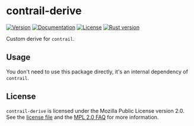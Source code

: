 # contrail-derive

[![Version](https://img.shields.io/crates/v/contrail-derive.svg)](https://crates.io/crates/contrail-derive)
[![Documentation](https://docs.rs/contrail-derive/badge.svg)](https://docs.rs/contrail-derive)
[![License](https://img.shields.io/crates/l/contrail-derive.svg)](https://github.com/billyrieger/contrail-derive/blob/master/LICENSE)
[![Rust version](https://img.shields.io/badge/rust-stable-lightgrey.svg)](https://www.rust-lang.org/)

Custom derive for `contrail`.

## Usage

You don't need to use this package directly, it's an internal dependency of `contrail`.

## License

`contrail-derive` is licensed under the Mozilla Public License version 2.0.  See the [license
file](https://github.com/billyrieger/contrail/blob/master/LICENSE) and the [MPL 2.0
FAQ](https://www.mozilla.org/en-US/MPL/2.0/FAQ/) for more information.
